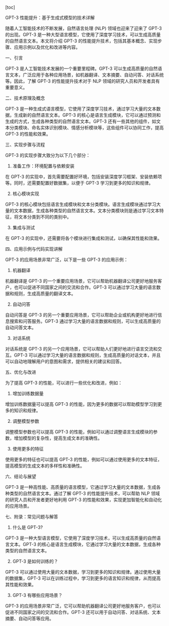 
[toc]                    
                
                
GPT-3 性能提升：基于生成式模型的技术详解

随着人工智能技术的不断发展，自然语言处理 (NLP) 领域也迎来了迎来了 GPT-3 的出现。GPT-3 是一种大型语言模型，它使用了深度学习技术，可以生成高质量的自然语言文本。本文将介绍 GPT-3 的性能提升技术，包括其基本概念、实现步骤、应用示例以及优化和改进等内容。

一、引言

GPT-3 是人工智能技术发展的一个重要里程碑。GPT-3 可以生成高质量的自然语言文本，广泛应用于各种应用场景，如机器翻译、文本摘要、自动问答、对话系统等。因此，了解 GPT-3 的性能提升技术对于 NLP 领域的研究人员和开发者具有重要意义。

二、技术原理及概念

GPT-3 是一种生成式语言模型，它使用了深度学习技术，通过学习大量的文本数据，生成新的自然语言文本。GPT-3 的核心是语言生成模块，它可以通过预测和生成的方式，生成各种类型的自然语言文本。GPT-3 还有一些其他的组件，如文本分类模块、命名实体识别模块、情感分析模块等，这些组件可以协同工作，提高 GPT-3 的性能和效果。

三、实现步骤与流程

GPT-3 的实现步骤大致分为以下几个部分：

1. 准备工作：环境配置与依赖安装

在 GPT-3 的实现中，首先需要配置好环境，包括安装深度学习框架、安装依赖项等。同时，还需要配置好数据集，以便于 GPT-3 学习到更多的知识和规律。

2. 核心模块实现

GPT-3 的核心模块包括语言生成模块和文本分类模块。语言生成模块通过学习大量的文本数据，生成各种类型的自然语言文本。文本分类模块则是通过学习文本特征，将文本分类到不同的类别中。

3. 集成与测试

在 GPT-3 的实现中，还需要将各个模块进行集成和测试，以确保其性能和效果。

四、应用示例与代码实现讲解

GPT-3 的应用场景非常广泛，以下是一些 GPT-3 的应用示例：

1. 机器翻译

机器翻译是 GPT-3 的一个重要应用场景，它可以帮助机器翻译公司更好地服务客户，也可以促进不同国家之间的交流和合作。GPT-3 可以通过学习大量的语言数据和规则，生成高质量的翻译文本。

2. 自动问答

自动问答是 GPT-3 的另一个重要应用场景，它可以帮助企业或机构更好地进行信息搜索和问答服务。GPT-3 通过学习大量的语言数据和规则，可以生成高质量的自动问答文本。

3. 对话系统

对话系统是 GPT-3 的另一个应用场景，它可以帮助人们更好地进行语言交流和交互。GPT-3 可以通过学习大量的语言数据和规则，生成高质量的对话文本，并且可以自动地理解用户的意图和需求，提供相关的建议和回答。

五、优化与改进

为了提高 GPT-3 的性能，可以进行一些优化和改进，例如：

1. 增加训练数据量

增加训练数据量可以提高 GPT-3 的性能，因为更多的数据可以帮助模型学习到更多的知识和规律。

2. 调整模型参数

调整模型参数也可以提高 GPT-3 的性能，例如可以通过调整语言生成模块的参数，增加模型的复杂性，提高生成文本的准确性。

3. 使用更多的特征

使用更多的特征也可以提高 GPT-3 的性能，例如可以通过使用更多的文本特征，提高模型的生成文本的多样性和准确性。

六、结论与展望

GPT-3 是一种高性能、高质量的语言模型，它通过学习大量的文本数据，生成各种类型的自然语言文本。通过了解 GPT-3 的性能提升技术，可以帮助 NLP 领域的研究人员和开发者更好地利用 GPT-3 的性能和效果，实现更加智能化和自动化的应用场景。

七、附录：常见问题与解答

1. 什么是 GPT-3?

GPT-3 是一种大型语言模型，它使用了深度学习技术，可以生成高质量的自然语言文本。GPT-3 的核心是语言生成模块，它通过学习大量的文本数据，生成各种类型的自然语言文本。

2. GPT-3 是如何训练的？

GPT-3 可以通过使用大量的文本数据，学习到更多的知识和规律。通过使用大量的数据集，GPT-3 可以在训练过程中，学习到更多的语言知识和规律，从而提高其性能和效果。

3. GPT-3 有哪些应用场景？

GPT-3 的应用场景非常广泛，它可以帮助机器翻译公司更好地服务客户，也可以促进不同国家之间的交流和合作。GPT-3 还可以用于自动问答、对话系统、文本摘要、自动问答等应用。

